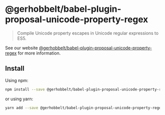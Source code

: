 # @gerhobbelt/babel-plugin-proposal-unicode-property-regex

> Compile Unicode property escapes in Unicode regular expressions to ES5.

See our website [@gerhobbelt/babel-plugin-proposal-unicode-property-regex](https://new.babeljs.io/docs/en/next/babel-plugin-proposal-unicode-property-regex.html) for more information.

## Install

Using npm:

```sh
npm install --save @gerhobbelt/babel-plugin-proposal-unicode-property-regex
```

or using yarn:

```sh
yarn add --save @gerhobbelt/babel-plugin-proposal-unicode-property-regex
```
